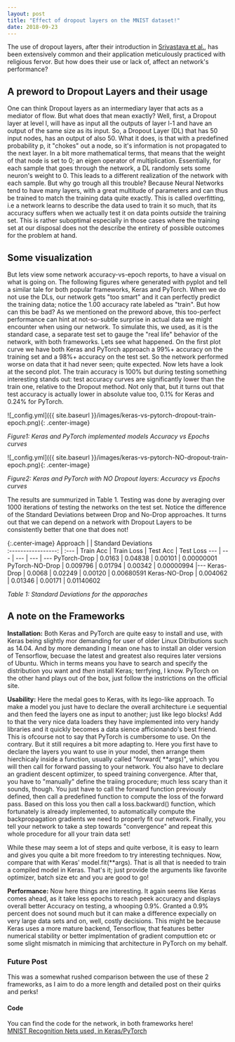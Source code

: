 ```yaml
---
layout: post
title: "Effect of dropout layers on the MNIST dataset!"
date: 2018-09-23
---
```


The use of dropout layers, after their introduction in [Srivastava et al.](http://www.cs.toronto.edu/~rsalakhu/papers/srivastava14a.pdf), has been extensively common and their
application meticulously practiced with religious fervor. But how does their use or lack of, affect an
network's performance?

## A preword to Dropout Layers and their usage

One can think Dropout layers as an intermediary layer that acts as a mediator of flow. But what does
that mean exactly? Well, first, a Dropout layer at level l, will have as input all the outputs of layer l-1
and have an output of the same size as its input. So, a Dropout Layer (DL) that has 50 input
nodes, has an output of also 50. What it does, is that with a predefined probability p, it "chokes"
out a node, so it's information is not propagated to the next layer. In a bit more mathematical
terms, that means that the weight of that node is set to 0; an eigen operator of multiplication.
Essentially, for each sample that goes through the network, a DL randomly sets some neuron's weight
to 0. This leads to a different realization of the network with each sample.
But why go trough all this trouble? Because Neural Networks tend to have many layers, with a great
multitude of parameters and can thus be trained to match the training data quite exactly. This is
called overfitting, i.e a network learns to describe the data used to train it so much, that its
accuracy suffers when we actually test it on data points *outside* the training set. This is rather
suboptimal especially in those cases where the training set at our disposal does not the describe the
entirety of possible outcomes for the problem at hand.


## Some visualization

But lets view some network accuracy-vs-epoch reports, to have a visual on what is going on.
The following figures where generated with pyplot and tell a similar tale for both popular
frameworks, Keras and PyTorch. When we do not use the DLs, our network gets "too smart" and it can
perfectly predict the training data; notice the 1.00 accuracy rate labeled as "train". But how can
this be bad? As we mentioned on the preword above, this too-perfect performance can hint at
not-so-subtle surprise in actual data we might encounter when using our network. To simulate this, we
used, as it is the standard case, a separate test set to gauge the "real life" behavior of the
network, with both frameworks.
Lets see what happened. On the first plot curve we have both Keras and PyTorch approach a 99%+
accuracy on the training set and a 98%+ accuracy on the test set. So the network performed worse on
data that it had never seen; quite expected. Now lets have a look at the second plot. The train
accuracy is 100% but during testing something interesting stands out: test accuracy curves are
significantly lower than the train one, relative to the Dropout method. Not only that, but it turns
out that test accuracy is actually lower in absolute value too, 0.1% for Keras and 0.24% for
PyTorch.

<!--![Alt Text](http://www.sheawong.com/wp-content/uploads/2013/08/keephatin.gif)-->
<!--  Accuracy Plots-->
<!--Center Image is a css class I defined to ceter images!! -->

![_config.yml]({{ site.baseurl }}/images/keras-vs-pytorch-dropout-train-epoch.png){: .center-image}

*Figure1: Keras and PyTorch implemented models Accuracy vs Epochs curves*

![_config.yml]({{ site.baseurl }}/images/keras-vs-pytorch-NO-dropout-train-epoch.png){:
.center-image}

*Figure2: Keras and PyTorch with NO Dropout layers: Accuracy vs Epochs curves*

The results are summurized in Table 1. Testing was done by averaging over 1000 iterations of testing
the networks on the test set. Notice the difference of the Standard Deviations between
Drop and No-Drop approaches. It turns out that we can depend on a network with Dropout Layers to be
consistently better that one that does not!

<!--  Report Table -->

{:.center-image}
Approach 			|                     | Standard Deviations                               
:-----------------: | :--- 
 					|  Train Acc    | Train Loss    |   Test Acc   	| Test Loss 
---					|		---		|	---			|	---			| ---
PyTorch-Drop        | 0.0163 		| 0.04838 		| 0.00101   	| 0.00000001
PyTorch-NO-Drop     | 0.009796 		| 0.01794 		| 0.00342 		| 0.00000994
|--- 
Keras-Drop          | 0.0068 		| 0.02249 		| 0.00120 		| 0.00680591
Keras-NO-Drop       | 0.004062 		| 0.01346  		| 0.00171 		| 0.01140602

*Table 1: Standard Deviations for the apporaches*

## A note on the Frameworks

**Installation:** Both Keras and PyTorch are quite easy to install and use, with Keras being slightly mor
demanding for user of older Linux Ditributions such as 14.04. And by more demanding I mean one has
to install an older version of Tensorflow, becuase the latest and greatest also requires later
versions of Ubuntu. Which in terms means you have to search and specify the distribution you want
and _then_ install Keras; terrfying, I know. PyTorch on the other hand plays out of the box, just
follow the instrictions on the official site.

**Usability:** Here the medal goes to Keras, with its lego-like approach. To make a model you just have
to declare the overall architecture i.e sequential and then feed the layers one as input to another;
just like lego blocks! Add to that the very nice data loaders they have implemented into very handy
libraries and it quickly becomes a data sience afficionando's best friend.
 This is ofcourse not to say that PyTorch is cumbersome to use. On the contrary. But it still
requires a bit more adapting to. Here you first have to declare the layers you want to use in your
model, then arrange them hierchicaly inside a function, usually called "forward( \*\*args)", which you will then call for forward
passing to your network. You also have to declare an gradient descent optimizer, to speed training
convergence. After that, you have to "manually" define the traiing procedure; much less
scary than it sounds, though. You just have to call the forward function previously defined, then
call a predefined function to compute the loss of the forward pass. Based on this loss you then
call a loss.backward() function, which fortunately is already implemented, to automatically compute the
backpropagation gradients we need to properly fit our network. Finally, you tell your network to
take a step towards "convergence" and repeat this whole procedure for all your train data set!

While these may seem a lot of steps and quite verbose, it is easy to learn and gives you quite a bit
more freedom to try interesting techniques. 
Now, compare that with Keras' model.fit(\*\*args). That is all that is needed to train a compiled model
in Keras. That's it; just provide the arguments like favorite optimizer, batch size etc and you are
good to go!

**Performance:** Now here things are interesting. It again seems like Keras comes ahead, as it take
less epochs to reach peek accuracy and displays overall better Accuracy on testing, a whooping 0.9%. Granted a 0.9% percent does not sound much but it can make a difference expecially on very large data sets and on, well, costly decisions. This might be because Keras uses a more mature backend, Tensorflow, that features better numerical stability or better implmentation of gradient computtion etc or some slight mismatch in mimicing that architecture in PyTorch on my behalf.

### Future Post
This was a somewhat rushed comparison between the use of these 2 frameworks, as I aim to do a more length and
detailed post on their quirks and perks!

#### Code
You can find the code for the network, in both frameworks here!  
[MNIST Recognition Nets used, in Keras/PyTorch](https://github.com/nagadakos/ml-repo)
